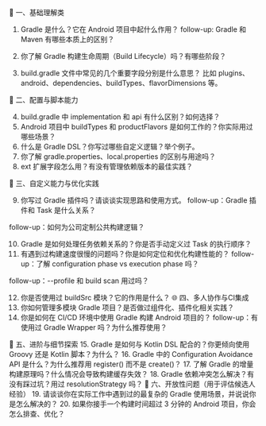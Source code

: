 🧱 一、基础理解类  

1. Gradle 是什么？它在 Android 项目中起什么作用？
follow-up: Gradle 和 Maven 有哪些本质上的区别？

2. 你了解 Gradle 构建生命周期（Build Lifecycle）吗？有哪些阶段？
3. build.gradle 文件中常见的几个重要字段分别是什么意思？
比如 plugins、android、dependencies、buildTypes、flavorDimensions 等。

🧩 二、配置与脚本能力  

4. build.gradle 中 implementation 和 api 有什么区别？如何选择？  
5. Android 项目中 buildTypes 和 productFlavors 是如何工作的？你实际用过哪些场景？  
6. 什么是 Gradle DSL？你写过哪些自定义逻辑？举个例子。  
7. 你了解 gradle.properties、local.properties 的区别与用途吗？  
8. ext 扩展字段怎么用？有没有管理依赖版本的最佳实践？  

🧰 三、自定义能力与优化实践  

9. 你写过 Gradle 插件吗？请谈谈实现思路和使用方式。
follow-up：Gradle 插件和 Task 是什么关系？

follow-up：如何为公司定制公共构建逻辑？

10. Gradle 是如何处理任务依赖关系的？你是否手动定义过 Task 的执行顺序？
11. 有遇到过构建速度很慢的问题吗？你是如何定位和优化构建性能的？
follow-up：了解 configuration phase vs execution phase 吗？

follow-up：--profile 和 build scan 用过吗？

12. 你是否使用过 buildSrc 模块？它的作用是什么？
🌐 四、多人协作与CI集成
13. 你如何管理多模块 Gradle 项目？是否做过组件化、插件化相关实践？
14. 你是如何在 CI/CD 环境中使用 Gradle 构建 Android 项目的？
follow-up：有使用过 Gradle Wrapper 吗？为什么推荐使用？

🧪 五、进阶与细节探索
15. Gradle 是如何与 Kotlin DSL 配合的？你更倾向使用 Groovy 还是 Kotlin 脚本？为什么？
16. Gradle 中的 Configuration Avoidance API 是什么？为什么推荐用 register() 而不是 create()？
17. 了解 Gradle 的增量构建原理吗？什么情况会导致构建缓存失效？
18. Gradle 依赖冲突怎么解决？有没有踩过坑？用过 resolutionStrategy 吗？
💬 六、开放性问题（用于评估候选人经验）
19. 请谈谈你在实际工作中遇到过的最复杂的 Gradle 使用场景，并说说你是怎么解决的？
20. 如果你接手一个构建时间超过 3 分钟的 Android 项目，你会怎么排查、优化？
